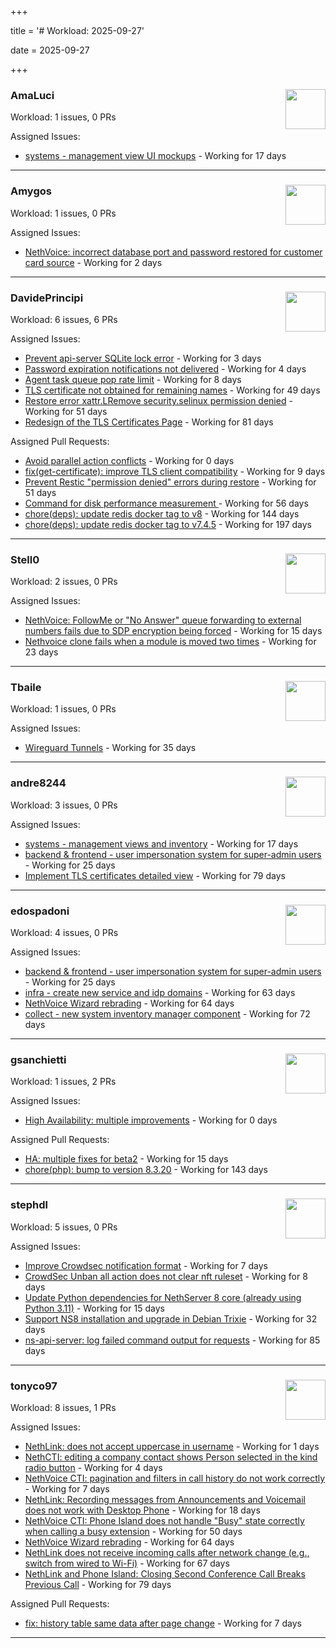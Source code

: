 +++

title = '# Workload: 2025-09-27'

date = 2025-09-27

+++

### AmaLuci <img src='https://avatars.githubusercontent.com/u/166636295?v=4&s=64' width='64' height='64' style='float:right;' /> ###
Workload: 1 issues, 0 PRs


Assigned Issues:
- [systems - management view UI mockups](https://github.com/NethServer/my/issues/23) - Working for 17 days
---

### Amygos <img src='https://avatars.githubusercontent.com/u/510232?v=4&s=64' width='64' height='64' style='float:right;' /> ###
Workload: 1 issues, 0 PRs


Assigned Issues:
- [NethVoice: incorrect database port and password restored for customer card source](https://github.com/NethServer/dev/issues/7654) - Working for 2 days
---

### DavidePrincipi <img src='https://avatars.githubusercontent.com/u/2920838?v=4&s=64' width='64' height='64' style='float:right;' /> ###
Workload: 6 issues, 6 PRs


Assigned Issues:
- [Prevent api-server SQLite lock error](https://github.com/NethServer/dev/issues/7651) - Working for 3 days
- [Password expiration notifications not delivered](https://github.com/NethServer/dev/issues/7644) - Working for 4 days
- [Agent task queue pop rate limit](https://github.com/NethServer/dev/issues/7636) - Working for 8 days
- [TLS certificate not obtained for remaining names](https://github.com/NethServer/dev/issues/7601) - Working for 49 days
- [Restore error xattr.LRemove security.selinux permission denied](https://github.com/NethServer/dev/issues/7598) - Working for 51 days
- [Redesign of the TLS Certificates Page](https://github.com/NethServer/dev/issues/7544) - Working for 81 days

Assigned Pull Requests:
- [Avoid parallel action conflicts](https://github.com/NethServer/ns8-traefik/pull/112) - Working for 0 days
- [fix(get-certificate): improve TLS client compatibility](https://github.com/NethServer/ns8-core/pull/937) - Working for 9 days
- [Prevent Restic "permission denied" errors during restore](https://github.com/NethServer/ns8-core/pull/920) - Working for 51 days
- [Command for disk performance measurement ](https://github.com/NethServer/ns8-core/pull/915) - Working for 56 days
- [chore(deps): update redis docker tag to v8](https://github.com/NethServer/ns8-core/pull/874) - Working for 144 days
- [chore(deps): update redis docker tag to v7.4.5](https://github.com/NethServer/ns8-core/pull/830) - Working for 197 days
---

### Stell0 <img src='https://avatars.githubusercontent.com/u/4547897?v=4&s=64' width='64' height='64' style='float:right;' /> ###
Workload: 2 issues, 0 PRs


Assigned Issues:
- [NethVoice: FollowMe or "No Answer" queue forwarding to external numbers fails due to SDP encryption being forced](https://github.com/NethServer/dev/issues/7627) - Working for 15 days
- [Nethvoice clone fails when a module is moved two times](https://github.com/NethServer/dev/issues/7616) - Working for 23 days
---

### Tbaile <img src='https://avatars.githubusercontent.com/u/8052641?v=4&s=64' width='64' height='64' style='float:right;' /> ###
Workload: 1 issues, 0 PRs


Assigned Issues:
- [Wireguard Tunnels](https://github.com/NethServer/nethsecurity/issues/1352) - Working for 35 days
---

### andre8244 <img src='https://avatars.githubusercontent.com/u/4612169?v=4&s=64' width='64' height='64' style='float:right;' /> ###
Workload: 3 issues, 0 PRs


Assigned Issues:
- [systems - management views and inventory](https://github.com/NethServer/my/issues/22) - Working for 17 days
- [backend & frontend - user impersonation system for super-admin users](https://github.com/NethServer/my/issues/20) - Working for 25 days
- [Implement TLS certificates detailed view](https://github.com/NethServer/dev/issues/7548) - Working for 79 days
---

### edospadoni <img src='https://avatars.githubusercontent.com/u/6152486?v=4&s=64' width='64' height='64' style='float:right;' /> ###
Workload: 4 issues, 0 PRs


Assigned Issues:
- [backend & frontend - user impersonation system for super-admin users](https://github.com/NethServer/my/issues/20) - Working for 25 days
- [infra - create new service and idp domains](https://github.com/NethServer/my/issues/9) - Working for 63 days
- [NethVoice Wizard rebrading](https://github.com/NethServer/dev/issues/7571) - Working for 64 days
- [collect - new system inventory manager component](https://github.com/NethServer/my/issues/7) - Working for 72 days
---

### gsanchietti <img src='https://avatars.githubusercontent.com/u/804596?v=4&s=64' width='64' height='64' style='float:right;' /> ###
Workload: 1 issues, 2 PRs


Assigned Issues:
- [High Availability: multiple improvements](https://github.com/NethServer/nethsecurity/issues/1380) - Working for 0 days

Assigned Pull Requests:
- [HA: multiple fixes for beta2](https://github.com/NethServer/nethsecurity/pull/1369) - Working for 15 days
- [chore(php): bump to version 8.3.20](https://github.com/NethServer/ns8-webtop/pull/120) - Working for 143 days
---

### stephdl <img src='https://avatars.githubusercontent.com/u/3164851?v=4&s=64' width='64' height='64' style='float:right;' /> ###
Workload: 5 issues, 0 PRs


Assigned Issues:
- [Improve Crowdsec notification format](https://github.com/NethServer/dev/issues/7641) - Working for 7 days
- [CrowdSec Unban all action does not clear nft ruleset](https://github.com/NethServer/dev/issues/7635) - Working for 8 days
- [Update Python dependencies for NethServer 8 core (already using Python 3.11)](https://github.com/NethServer/dev/issues/7625) - Working for 15 days
- [Support NS8 installation and upgrade in Debian Trixie](https://github.com/NethServer/dev/issues/7608) - Working for 32 days
- [ns-api-server: log failed command output for requests](https://github.com/NethServer/nethsecurity/issues/1288) - Working for 85 days
---

### tonyco97 <img src='https://avatars.githubusercontent.com/u/36625268?v=4&s=64' width='64' height='64' style='float:right;' /> ###
Workload: 8 issues, 1 PRs


Assigned Issues:
- [NethLink: does not accept uppercase in username](https://github.com/NethServer/dev/issues/7656) - Working for 1 days
- [NethCTI: editing a company contact shows Person selected in the kind radio button](https://github.com/NethServer/dev/issues/7646) - Working for 4 days
- [NethVoice CTI: pagination and filters in call history do not work correctly](https://github.com/NethServer/dev/issues/7639) - Working for 7 days
- [NethLink: Recording messages from Announcements and Voicemail does not work with Desktop Phone](https://github.com/NethServer/dev/issues/7619) - Working for 18 days
- [NethVoice CTI: Phone Island does not handle "Busy" state correctly when calling a busy extension](https://github.com/NethServer/dev/issues/7599) - Working for 50 days
- [NethVoice Wizard rebrading](https://github.com/NethServer/dev/issues/7571) - Working for 64 days
- [NethLink does not receive incoming calls after network change (e.g., switch from wired to Wi-Fi)](https://github.com/NethServer/dev/issues/7561) - Working for 67 days
- [NethLink and Phone Island: Closing Second Conference Call Breaks Previous Call](https://github.com/NethServer/dev/issues/7550) - Working for 79 days

Assigned Pull Requests:
- [fix: history table same data after page change](https://github.com/nethesis/nethvoice-cti/pull/334) - Working for 7 days
---

